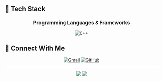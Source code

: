## 🌙 Tech Stack

<div align="center" style="border-radius: 10px;">

### Programming Languages & Frameworks


![C++](https://img.shields.io/badge/Python-%2300599C.svg?style=for-the-badge&logo=c%2B%2B&logoColor=white)

</div>

## 🌌 Connect With Me

<div align="center" style="border-radius: 10px;">

[![Gmail](https://img.shields.io/badge/-Gmail-D14836?style=for-the-badge&logo=gmail&logoColor=white)](mailto:musclefacts1@gmail.com)
[![GitHub](https://img.shields.io/badge/-GitHub-181717?style=for-the-badge&logo=github&logoColor=white)](https://github.com/bruceleeson)

</div>

---

<div align="center">
  <img src="https://capsule-render.vercel.app/api?type=waving&color=0D1117&customColorList=6,12,19,20,21&height=100&section=footer&text=🌙&fontSize=50&fontColor=8A89C0&animation=fadeIn"/>
  
  <img src="https://komarev.com/ghpvc/?username=bruceleeson&color=8A89C0&style=for-the-badge&label=PROFILE+VIEWS"/>
</div>
